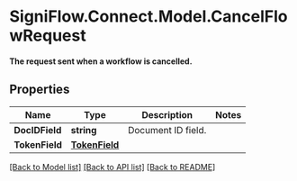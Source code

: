 # SigniFlow.Connect.Model.CancelFlowRequest
#### The request sent when a workflow is cancelled.

## Properties

Name | Type | Description | Notes
------------ | ------------- | ------------- | -------------
**DocIDField** | **string** | Document ID field. | 
**TokenField** | [**TokenField**](TokenField.md) |  | 

[[Back to Model list]](../README.md#documentation-for-models) [[Back to API list]](../README.md#documentation-for-api-endpoints) [[Back to README]](../README.md)

